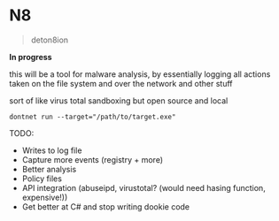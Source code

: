 # N8
> deton8ion

**In progress**

this will be a tool for malware analysis, by essentially logging all actions taken on the file system and over the network and other stuff

sort of like virus total sandboxing but open source and local

`dontnet run --target="/path/to/target.exe"`

TODO:
- Writes to log file
- Capture more events (registry + more)
- Better analysis
- Policy files
- API integration (abuseipd, virustotal? (would need hasing function, expensive!))
- Get better at C# and stop writing dookie code
